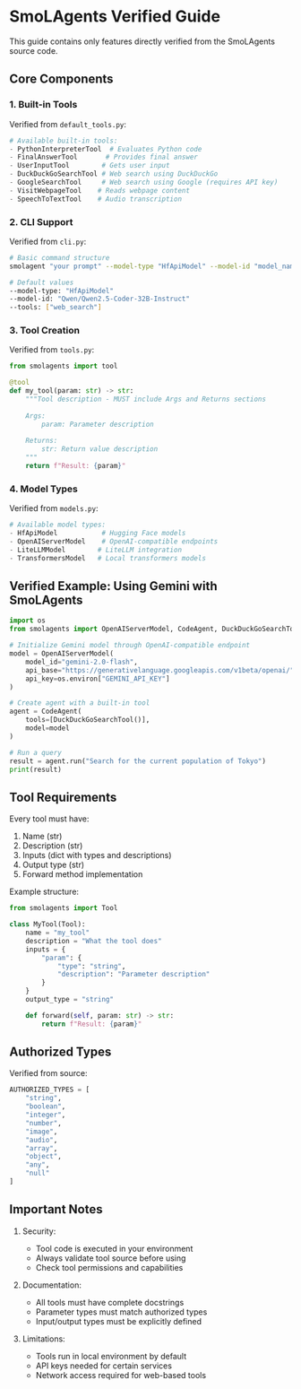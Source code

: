 # SmoLAgents Verified Guide

This guide contains only features directly verified from the SmoLAgents source code.

## Core Components

### 1. Built-in Tools
Verified from `default_tools.py`:
```python
# Available built-in tools:
- PythonInterpreterTool  # Evaluates Python code
- FinalAnswerTool       # Provides final answer
- UserInputTool        # Gets user input
- DuckDuckGoSearchTool # Web search using DuckDuckGo
- GoogleSearchTool     # Web search using Google (requires API key)
- VisitWebpageTool    # Reads webpage content
- SpeechToTextTool    # Audio transcription
```

### 2. CLI Support
Verified from `cli.py`:
```bash
# Basic command structure
smolagent "your prompt" --model-type "HfApiModel" --model-id "model_name" --tools "web_search"

# Default values
--model-type: "HfApiModel"
--model-id: "Qwen/Qwen2.5-Coder-32B-Instruct"
--tools: ["web_search"]
```

### 3. Tool Creation
Verified from `tools.py`:
```python
from smolagents import tool

@tool
def my_tool(param: str) -> str:
    """Tool description - MUST include Args and Returns sections
    
    Args:
        param: Parameter description
    
    Returns:
        str: Return value description
    """
    return f"Result: {param}"
```

### 4. Model Types
Verified from `models.py`:
```python
# Available model types:
- HfApiModel           # Hugging Face models
- OpenAIServerModel    # OpenAI-compatible endpoints
- LiteLLMModel        # LiteLLM integration
- TransformersModel   # Local transformers models
```

## Verified Example: Using Gemini with SmoLAgents

```python
import os
from smolagents import OpenAIServerModel, CodeAgent, DuckDuckGoSearchTool

# Initialize Gemini model through OpenAI-compatible endpoint
model = OpenAIServerModel(
    model_id="gemini-2.0-flash",
    api_base="https://generativelanguage.googleapis.com/v1beta/openai/",
    api_key=os.environ["GEMINI_API_KEY"]
)

# Create agent with a built-in tool
agent = CodeAgent(
    tools=[DuckDuckGoSearchTool()],
    model=model
)

# Run a query
result = agent.run("Search for the current population of Tokyo")
print(result)
```

## Tool Requirements

Every tool must have:
1. Name (str)
2. Description (str)
3. Inputs (dict with types and descriptions)
4. Output type (str)
5. Forward method implementation

Example structure:
```python
from smolagents import Tool

class MyTool(Tool):
    name = "my_tool"
    description = "What the tool does"
    inputs = {
        "param": {
            "type": "string",
            "description": "Parameter description"
        }
    }
    output_type = "string"

    def forward(self, param: str) -> str:
        return f"Result: {param}"
```

## Authorized Types
Verified from source:
```python
AUTHORIZED_TYPES = [
    "string",
    "boolean",
    "integer",
    "number",
    "image",
    "audio",
    "array",
    "object",
    "any",
    "null"
]
```

## Important Notes

1. Security:
   - Tool code is executed in your environment
   - Always validate tool source before using
   - Check tool permissions and capabilities

2. Documentation:
   - All tools must have complete docstrings
   - Parameter types must match authorized types
   - Input/output types must be explicitly defined

3. Limitations:
   - Tools run in local environment by default
   - API keys needed for certain services
   - Network access required for web-based tools